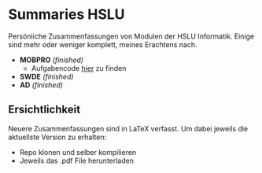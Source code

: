 # Summaries HSLU
Persönliche Zusammenfassungen von Modulen der HSLU Informatik. Einige sind mehr oder weniger komplett, meines Erachtens nach.

- **MOBPRO** *(finished)* 
  - Aufgabencode [hier](https://github.com/madotha/mobpro_projects) zu finden
- **SWDE** *(finished)*
- **AD** *(finished)*

## Ersichtlichkeit

Neuere Zusammenfassungen sind in LaTeX verfasst.
Um dabei jeweils die aktuellste Version zu erhalten:
* Repo klonen und selber kompilieren
* Jeweils das .pdf File herunterladen
